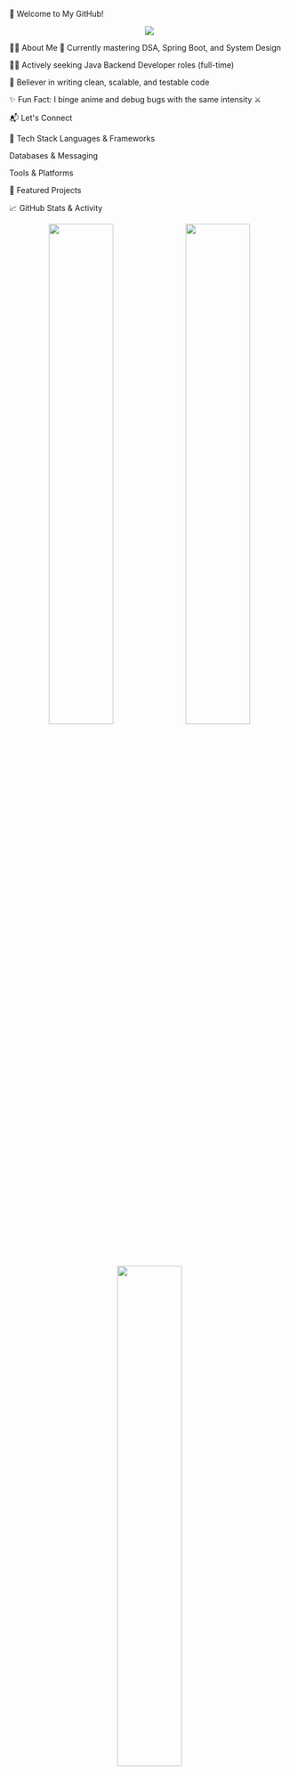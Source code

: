 💫 Welcome to My GitHub!
<p align="center">
  <img src="https://readme-typing-svg.herokuapp.com?font=Fira+Code&weight=600&size=26&pause=1000&color=00FFFF&background=0D111700&center=true&vCenter=true&width=850&lines=Hi+there+%F0%9F%91%8B+I'm+Shilpee+Srivastava!;Java+Backend+Developer+%E2%9A%99%EF%B8%8F;Anime+Fan+%F0%9F%8E%A5;Open+to+Full-Time+Roles!">
</p>

👩‍💻 About Me
🧠 Currently mastering DSA, Spring Boot, and System Design

👩‍💼 Actively seeking Java Backend Developer roles (full-time)

📌 Believer in writing clean, scalable, and testable code

✨ Fun Fact: I binge anime and debug bugs with the same intensity ⚔️

📬 Let's Connect



🧰 Tech Stack
Languages & Frameworks





Databases & Messaging





Tools & Platforms






🌟 Featured Projects


📈 GitHub Stats & Activity
<p align="center"> <img src="https://github-readme-stats.vercel.app/api?username=shilpee-0311&theme=tokyonight&show_icons=true&hide_border=true" width="48%"/> <img src="https://github-readme-streak-stats.herokuapp.com?user=shilpee-0311&theme=tokyonight&hide_border=true" width="48%"/> <img src="https://github-readme-stats.vercel.app/api/top-langs/?username=shilpee-0311&layout=compact&theme=tokyonight&hide_border=true" width="48%"/> </p>
🏆 GitHub Trophies
<p align="center"> <img src="https://github-profile-trophy.vercel.app/?username=shilpee-0311&theme=tokyonight&row=2&margin-w=8&no-bg=true"/> </p>
🌐 GitHub Actions & Activity Graph



🧠 Current Learning & Challenges
Advanced Spring Boot Features (Security, AOP, Microservices)

Real-world backend architecture + system design

Solving daily problems on LeetCode & GFG

🎯 Career Goals
🔍 Land a backend role where I can:
✔ Solve real-world problems using Java
✔ Collaborate on meaningful backend projects
✔ Grow into a backend architect in 3–5 years

📌 My Coding Philosophy
"Write code that others can read. Build systems your future self can scale


